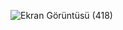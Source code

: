 ![Ekran Görüntüsü (418)](https://github.com/user-attachments/assets/ff929980-0fb7-4ae2-9868-6e3e36f2b4bb)
